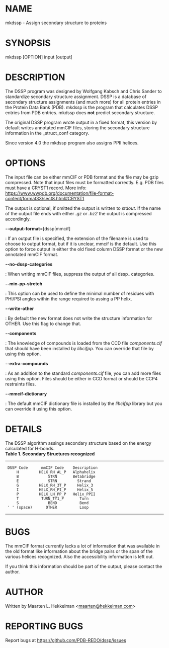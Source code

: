 # NAME

mkdssp - Assign secondary structure to proteins

# SYNOPSIS

mkdssp \[OPTION\] input \[output\]

# DESCRIPTION

The DSSP program was designed by Wolfgang Kabsch and Chris Sander to
standardize secondary structure assignment. DSSP is a database of
secondary structure assignments (and much more) for all protein entries
in the Protein Data Bank (PDB). mkdssp is the program that calculates
DSSP entries from PDB entries. mkdssp does **not** predict secondary
structure.

The original DSSP program wrote output in a fixed format, this version
by default writes annotated mmCIF files, storing the secondary structure
information in the \_struct_conf category.

Since version 4.0 the mkdssp program also assigns PPII helices.

# OPTIONS

The input file can be either mmCIF or PDB format and the file may be
gzip compressed. Note that input files must be formatted correctly. E.g.
PDB files must have a CRYST1 record. More info:
https://www.wwpdb.org/documentation/file-format-content/format33/sect8.html#CRYST1

The output is optional, if omitted the output is written to *stdout*. If
the name of the output file ends with either *.gz* or *.bz2* the output
is compressed accordingly.

**\--output-format**=\[dssp\|mmcif\]

:   If an output file is specified, the extension of the filename is
    used to choose to output format, but if it is unclear, mmcif is the
    default. Use this option to force output in either the old fixed
    column DSSP format or the new annotated mmCIF format.

**\--no-dssp-categories**

:   When writing mmCIF files, suppress the output of all dssp\_
    categories.

**\--min-pp-stretch**

:   This option can be used to define the minimal number of residues
    with PHI/PSI angles within the range required to assing a PP helix.

**\--write-other**

:   By default the new format does not write the structure information
    for OTHER. Use this flag to change that.

**\--components**

:   The knowledge of compounds is loaded from the CCD file
    *components.cif* that should have been installed by *libcifpp*. You
    can override that file by using this option.

**\--extra-compounds**

:   As an addition to the standard *components.cif* file, you can add
    more files using this option. Files should be either in CCD format
    or should be CCP4 restraints files.

**\--mmcif-dictionary**

:   The default mmCIF dictionary file is installed by the *libcifpp*
    library but you can override it using this option.

# DETAILS

The DSSP algorithm assings secondary structure based on the energy
calculated for H-bonds.\
**Table 1. Secondary Structures recognized**

  --------------- -------------- -------------
     DSSP Code      mmCIF Code    Description
         H         HELX_RH_AL_P   Alphahelix
         B             STRN       Betabridge
         E             STRN         Strand
         G         HELX_RH_3T_P     Helix_3
         I         HELX_RH_PI_P     Helix_5
         P         HELX_LH_PP_P   Helix_PPII
         T          TURN_TY1_P       Turn
         S             BEND          Bend
     ' ' (space)      OTHER          Loop
  --------------- -------------- -------------

# BUGS

The mmCIF format currently lacks a lot of information that was available
in the old format like information about the bridge pairs or the span of
the various helices recognized. Also the accessibility information is
left out.

If you think this information should be part of the output, please
contact the author.

# AUTHOR

Written by Maarten L. Hekkelman \<maarten@hekkelman.com\>

# REPORTING BUGS

Report bugs at https://github.com/PDB-REDO/dssp/issues
